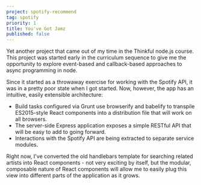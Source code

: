 ```yaml
---
project: spotify-recommend
tag: spotify
priority: 1
title: You've Got Jamz
published: false
---
```

Yet another project that came out of my time in the Thinkful node.js course. This project was started early in the curriculum sequence to give me the opportunity to explore event-based and callback-based approaches to async programming in node.

Since it started as a throwaway exercise for working with the Spotify API, it was in a pretty poor state when I got started. Now, however, the app has an intuitive, easily extensible architecture:

- Build tasks configured via Grunt use browserify and babelify to transpile ES2015-style React components into a distribution file that will work on all browsers.
- The server-side Express application exposes a simple RESTful API that will be easy to add to going forward.
- Interactions with the Spotify API are being extracted to separate service modules.

Right now, I've converted the old handlebars template for searching related artists into React components - not very exciting by itself, but the modular, composable nature of React components will allow me to easily plug this view into different parts of the application as it grows.
